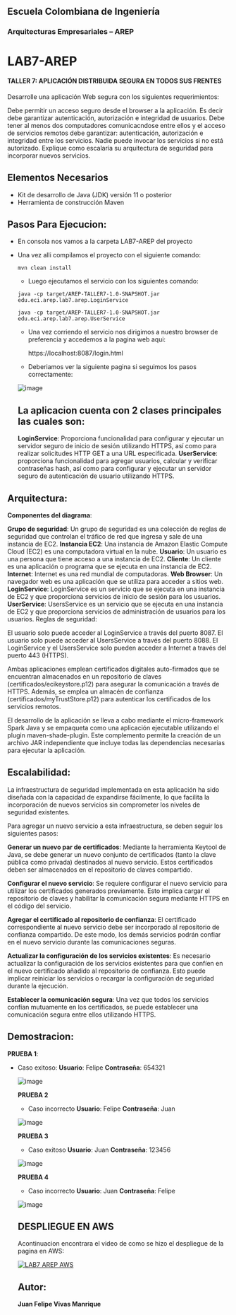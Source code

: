 ## Escuela Colombiana de Ingeniería
### Arquitecturas Empresariales – AREP
# LAB7-AREP
#### TALLER 7: APLICACIÓN DISTRIBUIDA SEGURA EN TODOS SUS FRENTES

Desarrolle una aplicación Web segura con los siguientes requerimientos:

Debe permitir un acceso seguro desde el browser a la aplicación. Es decir debe garantizar autenticación, autorización e integridad de usuarios. Debe tener al menos dos computadores comunicacndose entre ellos y el acceso de servicios remotos debe garantizar: autenticación, autorización e integridad entre los servicios. Nadie puede invocar los servicios si no está autorizado. Explique como escalaría su arquitectura de seguridad para incorporar nuevos servicios.

## Elementos Necesarios
* Kit de desarrollo de Java (JDK) versión 11 o posterior
* Herramienta de construcción Maven

## Pasos Para Ejecucion:
- En consola nos vamos a la carpeta LAB7-AREP del proyecto
- Una vez alli compilamos el proyecto con el siguiente comando:

  ``` 
  mvn clean install
  ```
  - Luego ejecutamos el servicio con los siguientes comando:
 
  ``` 
  java -cp target/AREP-TALLER7-1.0-SNAPSHOT.jar edu.eci.arep.lab7.arep.LoginService
  ```

    ``` 
  java -cp target/AREP-TALLER7-1.0-SNAPSHOT.jar edu.eci.arep.lab7.arep.UserService
  ```

  - Una vez corriendo el servicio nos dirigimos a nuestro browser de preferencia y accedemos a la pagina web aqui:

    https://localhost:8087/login.html

  - Deberiamos ver la siguiente pagina si seguimos los pasos correctamente:

  ![image](https://github.com/JuanFe2001/LAB7-AREP/assets/123691538/d1bda9c5-840a-4f37-a770-0247fd49de61)

  ## La aplicacion cuenta con 2 clases principales las cuales son:

  **LoginService**: Proporciona funcionalidad para configurar y ejecutar un servidor seguro de inicio de sesión utilizando HTTPS, así como para realizar solicitudes HTTP GET a una URL especificada.
  **UserService**: proporciona funcionalidad para agregar usuarios, calcular y verificar contraseñas hash, así como para configurar y ejecutar un servidor seguro de autenticación de usuario utilizando HTTPS.

## Arquitectura:

**Componentes del diagrama**:

**Grupo de seguridad**: Un grupo de seguridad es una colección de reglas de seguridad que controlan el tráfico de red que ingresa y sale de una instancia de EC2.
**Instancia EC2**: Una instancia de Amazon Elastic Compute Cloud (EC2) es una computadora virtual en la nube.
**Usuario**: Un usuario es una persona que tiene acceso a una instancia de EC2.
**Cliente**: Un cliente es una aplicación o programa que se ejecuta en una instancia de EC2.
**Internet**: Internet es una red mundial de computadoras.
**Web Browser**: Un navegador web es una aplicación que se utiliza para acceder a sitios web.
**LoginService**: LoginService es un servicio que se ejecuta en una instancia de EC2 y que proporciona servicios de inicio de sesión para los usuarios.
**UserService**: UsersService es un servicio que se ejecuta en una instancia de EC2 y que proporciona servicios de administración de usuarios para los usuarios.
Reglas de seguridad:

El usuario solo puede acceder al LoginService a través del puerto 8087.
El usuario solo puede acceder al UsersService a través del puerto 8088.
El LoginService y el UsersService solo pueden acceder a Internet a través del puerto 443 (HTTPS).

Ambas aplicaciones emplean certificados digitales auto-firmados que se encuentran almacenados en un repositorio de claves (certificados/ecikeystore.p12) para asegurar la comunicación a través de HTTPS. Además, se emplea un almacén de confianza (certificados/myTrustStore.p12) para autenticar los certificados de los servicios remotos.

El desarrollo de la aplicación se lleva a cabo mediante el micro-framework Spark Java y se empaqueta como una aplicación ejecutable utilizando el plugin maven-shade-plugin. Este complemento permite la creación de un archivo JAR independiente que incluye todas las dependencias necesarias para ejecutar la aplicación.

## Escalabilidad:

La infraestructura de seguridad implementada en esta aplicación ha sido diseñada con la capacidad de expandirse fácilmente, lo que facilita la incorporación de nuevos servicios sin comprometer los niveles de seguridad existentes.

Para agregar un nuevo servicio a esta infraestructura, se deben seguir los siguientes pasos:

**Generar un nuevo par de certificados**: Mediante la herramienta Keytool de Java, se debe generar un nuevo conjunto de certificados (tanto la clave pública como privada) destinados al nuevo servicio. Estos certificados deben ser almacenados en el repositorio de claves compartido.

**Configurar el nuevo servicio**: Se requiere configurar el nuevo servicio para utilizar los certificados generados previamente. Esto implica cargar el repositorio de claves y habilitar la comunicación segura mediante HTTPS en el código del servicio.

**Agregar el certificado al repositorio de confianza**: El certificado correspondiente al nuevo servicio debe ser incorporado al repositorio de confianza compartido. De este modo, los demás servicios podrán confiar en el nuevo servicio durante las comunicaciones seguras.

**Actualizar la configuración de los servicios existentes**: Es necesario actualizar la configuración de los servicios existentes para que confíen en el nuevo certificado añadido al repositorio de confianza. Esto puede implicar reiniciar los servicios o recargar la configuración de seguridad durante la ejecución.

**Establecer la comunicación segura**: Una vez que todos los servicios confían mutuamente en los certificados, se puede establecer una comunicación segura entre ellos utilizando HTTPS.

## Demostracion:

**PRUEBA 1**:
* Caso exitoso:
  **Usuario**: Felipe
  **Contraseña**: 654321
  
  ![image](https://github.com/JuanFe2001/LAB7-AREP/assets/123691538/3e90a95b-81d8-49a2-aebb-e1f9f5ef3116)

  **PRUEBA 2**
  * Caso incorrecto
    **Usuario**: Felipe
    **Contraseña**: Juan
    
  ![image](https://github.com/JuanFe2001/LAB7-AREP/assets/123691538/7d3ad2c6-087d-4aff-83df-fc9040cea13f)

  **PRUEBA 3**
  * Caso exitoso
    **Usuario**: Juan
    **Contraseña**: 123456

  ![image](https://github.com/JuanFe2001/LAB7-AREP/assets/123691538/a9c9db0c-51c6-4c55-a2ce-ec1f436cf918)

  **PRUEBA 4**
  * Caso incorrecto
    **Usuario**: Juan
    **Contraseña**: Felipe

  ![image](https://github.com/JuanFe2001/LAB7-AREP/assets/123691538/cea0e39f-b8cc-4208-82e9-a978f208d0a4)

  ## DESPLIEGUE EN AWS
  Acontinuacion encontrara el video de como se hizo el despliegue de la pagina en AWS:

  [![LAB7 AREP AWS](https://img.youtube.com/vi/Fh_fT8530c4/0.jpg)](https://www.youtube.com/watch?v=Fh_fT8530c4)

  ## Autor:
  **Juan Felipe Vivas Manrique**



  

  

  




    
    
